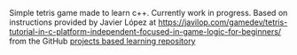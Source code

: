 Simple tetris game made to learn c++. Currently work in progress. Based on instructions provided by Javier López at https://javilop.com/gamedev/tetris-tutorial-in-c-platform-independent-focused-in-game-logic-for-beginners/ from the GitHub [projects based learning repository](https://github.com/practical-tutorials/project-based-learning)
